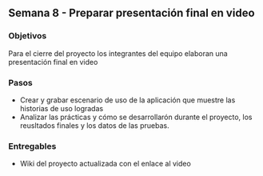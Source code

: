 ## Semana 8 - Preparar presentación final en video

### Objetivos

 Para el cierre del proyecto los integrantes del equipo elaboran una presentación final en video

 ### Pasos


*  Crear y grabar escenario de uso de la aplicación  que muestre las historias de uso logradas
*  Analizar las prácticas y cómo se desarrollarón durante el proyecto, los reusltados finales y los datos de las pruebas. 

### Entregables

* Wiki del proyecto actualizada con el enlace al video
